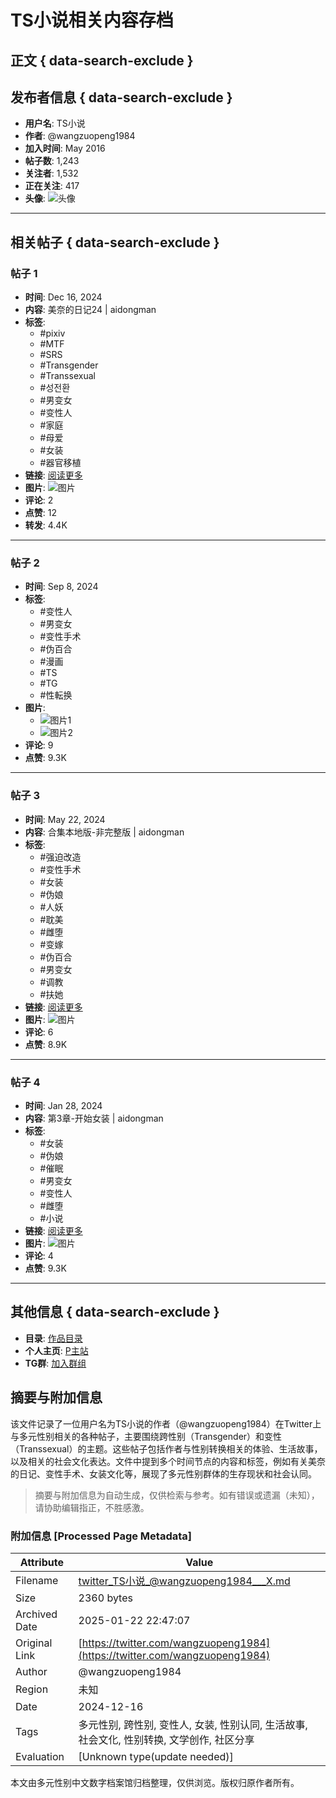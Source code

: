 # TS小说相关内容存档

## 正文 { data-search-exclude }


## 发布者信息 { data-search-exclude }

- **用户名**: TS小说
- **作者**: @wangzuopeng1984
- **加入时间**: May 2016
- **帖子数**: 1,243
- **关注者**: 1,532
- **正在关注**: 417
- **头像**: ![头像](https://pbs.twimg.com/profile_images/1629284795774828546/y71rZCej_200x200.jpg)

---

## 相关帖子 { data-search-exclude }

### 帖子 1
- **时间**: Dec 16, 2024
- **内容**: 美奈的日记24 | aidongman 
- **标签**: 
  - #pixiv
  - #MTF
  - #SRS
  - #Transgender
  - #Transsexual
  - #성전환
  - #男变女
  - #变性人
  - #家庭
  - #母爱
  - #女装
  - #器官移植
- **链接**: [阅读更多](https://pixiv.net/novel/show.php?id=23612853)
- **图片**: ![图片](https://pbs.twimg.com/media/Ge62LxrasAAMc51?format=jpg&name=small)
- **评论**: 2
- **点赞**: 12
- **转发**: 4.4K

---

### 帖子 2
- **时间**: Sep 8, 2024
- **标签**: 
  - #变性人
  - #男变女
  - #变性手术
  - #伪百合
  - #漫画
  - #TS
  - #TG
  - #性転换
- **图片**: 
  - ![图片1](https://pbs.twimg.com/media/GW7HHtlb0AAwVnU?format=png&name=small)
  - ![图片2](https://pbs.twimg.com/media/GW7HIpxa8AE8OJn?format=png&name=360x360)
- **评论**: 9
- **点赞**: 9.3K

---

### 帖子 3
- **时间**: May 22, 2024
- **内容**: 合集本地版-非完整版 | aidongman 
- **标签**: 
  - #强迫改造
  - #变性手术
  - #女装
  - #伪娘
  - #人妖
  - #耽美
  - #雌堕
  - #变嫁
  - #伪百合
  - #男变女
  - #调教
  - #扶她
- **链接**: [阅读更多](https://pixiv.net/novel/show.php?id=22214245)
- **图片**: ![图片](https://pbs.twimg.com/media/GOLTSLlagAAKsH-?format=jpg&name=small)
- **评论**: 6
- **点赞**: 8.9K

---

### 帖子 4
- **时间**: Jan 28, 2024
- **内容**: 第3章-开始女装 | aidongman 
- **标签**: 
  - #女装
  - #伪娘
  - #催眠
  - #男变女
  - #变性人
  - #雌堕
  - #小说
- **链接**: [阅读更多](https://pixiv.net/novel/show.php?id=21477672)
- **图片**: ![图片](https://pbs.twimg.com/media/GE70C6XbsAA2YpI?format=jpg&name=small)
- **评论**: 4
- **点赞**: 9.3K

--- 

## 其他信息 { data-search-exclude }

- **目录**: [作品目录](https://pixiv.net/novel/show.php?id=20084441)
- **个人主页**: [P主站](https://pixiv.net/users/14706459)
- **TG群**: [加入群组](https://t.me/+tQOSEycubMQ0MGRl)
<!-- tcd_original_link https://twitter.com/wangzuopeng1984 -->


## 摘要与附加信息

<!-- tcd_abstract -->
该文件记录了一位用户名为TS小说的作者（@wangzuopeng1984）在Twitter上与多元性别相关的各种帖子，主要围绕跨性别（Transgender）和变性（Transsexual）的主题。这些帖子包括作者与性别转换相关的体验、生活故事，以及相关的社会文化表达。文件中提到多个时间节点的内容和标签，例如有关美奈的日记、变性手术、女装文化等，展现了多元性别群体的生存现状和社会认同。
<!-- tcd_abstract_end -->

> 摘要与附加信息为自动生成，仅供检索与参考。如有错误或遗漏（未知），请协助编辑指正，不胜感激。

### 附加信息 [Processed Page Metadata]

| Attribute       | Value                                  |
|-----------------|----------------------------------------|
| Filename        | twitter_TS小说_@wangzuopeng1984___X.md                             |
| Size            | 2360 bytes                           |
| Archived Date   | 2025-01-22 22:47:07                             |
| Original Link   | [https://twitter.com/wangzuopeng1984](https://twitter.com/wangzuopeng1984)                       |
| Author          | @wangzuopeng1984                               |
| Region          | 未知                               |
| Date            | 2024-12-16                                 |
| Tags            | 多元性别, 跨性别, 变性人, 女装, 性别认同, 生活故事, 社会文化, 性别转换, 文学创作, 社区分享                                 |
| Evaluation            | [Unknown type(update needed)]                                 |
<!-- tcd_table_end -->

本文由多元性别中文数字档案馆归档整理，仅供浏览。版权归原作者所有。
